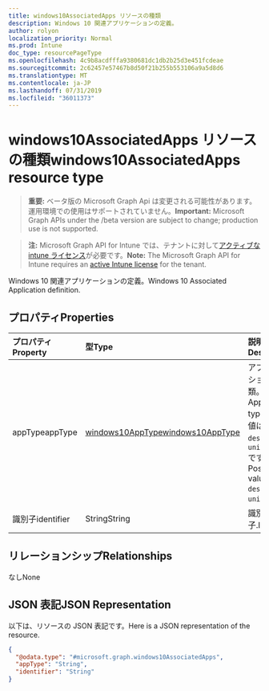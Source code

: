 ```yaml
---
title: windows10AssociatedApps リソースの種類
description: Windows 10 関連アプリケーションの定義。
author: rolyon
localization_priority: Normal
ms.prod: Intune
doc_type: resourcePageType
ms.openlocfilehash: 4c9b8acdfffa9380681dc1db2b25d3e451fcdeae
ms.sourcegitcommit: 2c62457e57467b8d50f21b255b553106a9a5d8d6
ms.translationtype: MT
ms.contentlocale: ja-JP
ms.lasthandoff: 07/31/2019
ms.locfileid: "36011373"
---
```

# <a name="windows10associatedapps-resource-type"></a><span data-ttu-id="cd13f-103">windows10AssociatedApps リソースの種類</span><span class="sxs-lookup"><span data-stu-id="cd13f-103">windows10AssociatedApps resource type</span></span>

> <span data-ttu-id="cd13f-104">**重要:** ベータ版の Microsoft Graph Api は変更される可能性があります。運用環境での使用はサポートされていません。</span><span class="sxs-lookup"><span data-stu-id="cd13f-104">**Important:** Microsoft Graph APIs under the /beta version are subject to change; production use is not supported.</span></span>

> <span data-ttu-id="cd13f-105">**注:** Microsoft Graph API for Intune では、テナントに対して[アクティブな intune ライセンス](https://go.microsoft.com/fwlink/?linkid=839381)が必要です。</span><span class="sxs-lookup"><span data-stu-id="cd13f-105">**Note:** The Microsoft Graph API for Intune requires an [active Intune license](https://go.microsoft.com/fwlink/?linkid=839381) for the tenant.</span></span>

<span data-ttu-id="cd13f-106">Windows 10 関連アプリケーションの定義。</span><span class="sxs-lookup"><span data-stu-id="cd13f-106">Windows 10 Associated Application definition.</span></span>

## <a name="properties"></a><span data-ttu-id="cd13f-107">プロパティ</span><span class="sxs-lookup"><span data-stu-id="cd13f-107">Properties</span></span>
|<span data-ttu-id="cd13f-108">プロパティ</span><span class="sxs-lookup"><span data-stu-id="cd13f-108">Property</span></span>|<span data-ttu-id="cd13f-109">型</span><span class="sxs-lookup"><span data-stu-id="cd13f-109">Type</span></span>|<span data-ttu-id="cd13f-110">説明</span><span class="sxs-lookup"><span data-stu-id="cd13f-110">Description</span></span>|
|:---|:---|:---|
|<span data-ttu-id="cd13f-111">appType</span><span class="sxs-lookup"><span data-stu-id="cd13f-111">appType</span></span>|[<span data-ttu-id="cd13f-112">windows10AppType</span><span class="sxs-lookup"><span data-stu-id="cd13f-112">windows10AppType</span></span>](../resources/intune-deviceconfig-windows10apptype.md)|<span data-ttu-id="cd13f-113">アプリケーションの種類。</span><span class="sxs-lookup"><span data-stu-id="cd13f-113">Application type.</span></span> <span data-ttu-id="cd13f-114">可能な値は、`desktop`、`universal` です。</span><span class="sxs-lookup"><span data-stu-id="cd13f-114">Possible values are: `desktop`, `universal`.</span></span>|
|<span data-ttu-id="cd13f-115">識別子</span><span class="sxs-lookup"><span data-stu-id="cd13f-115">identifier</span></span>|<span data-ttu-id="cd13f-116">String</span><span class="sxs-lookup"><span data-stu-id="cd13f-116">String</span></span>|<span data-ttu-id="cd13f-117">識別子.</span><span class="sxs-lookup"><span data-stu-id="cd13f-117">Identifier.</span></span>|

## <a name="relationships"></a><span data-ttu-id="cd13f-118">リレーションシップ</span><span class="sxs-lookup"><span data-stu-id="cd13f-118">Relationships</span></span>
<span data-ttu-id="cd13f-119">なし</span><span class="sxs-lookup"><span data-stu-id="cd13f-119">None</span></span>

## <a name="json-representation"></a><span data-ttu-id="cd13f-120">JSON 表記</span><span class="sxs-lookup"><span data-stu-id="cd13f-120">JSON Representation</span></span>
<span data-ttu-id="cd13f-121">以下は、リソースの JSON 表記です。</span><span class="sxs-lookup"><span data-stu-id="cd13f-121">Here is a JSON representation of the resource.</span></span>
<!-- {
  "blockType": "resource",
  "@odata.type": "microsoft.graph.windows10AssociatedApps"
}
-->
``` json
{
  "@odata.type": "#microsoft.graph.windows10AssociatedApps",
  "appType": "String",
  "identifier": "String"
}
```





